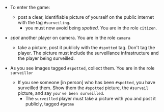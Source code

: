*   To enter the game:
    *   post a clear, identifiable picture of yourself on the public internet with the tag `#surveiling`.
        *   you must now avoid being *spotted*. You are in the role `citizen`.

*  *spot* another player on camera. You are in the role `camera`
    *   take a picture, post it publicly with the `#spotted` tag. Don't tag the player. The picture must include the surveillance infrastructure and the player being surveilled.

*   As you see images tagged `#spotted`, collect them. You are in the role `surveillor`
    *   If you see someone [in person] who has been `#spotted`, you have surveilled them. Show them the `#spotted` picture, the `#surveil` picture, and say `you've been surveilled`.
        *   The `surveilled` player must take a picture with you and post it publicly, tagged `#gotme`
